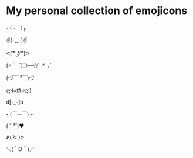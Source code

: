 # My personal collection of emojicons

┐(´-｀)┌ 

✌(-‿-)✌

ᕙ( ͡° ͜ʖ ͡°)ᕗ

(∩｀-´)⊃━☆ﾟ.*･｡ﾟ

(づ￣ ³￣)づ

ლ(ಠ益ಠლ)

d[-_-]b

┐(￣ー￣)┌

( ˘ ³˘)♥

ᕕ( ᐛ )ᕗ

＼(＾O＾)／